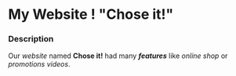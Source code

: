 # My Website ! "Chose it!"

### Description

Our _website_ named **Chose it!** had many **_features_** like *online shop* or *promotions videos*.